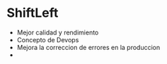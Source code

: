 # ShiftLeft

* Mejor calidad y rendimiento
* Concepto de Devops 
* Mejora la correccion de errores en la produccion 
* 